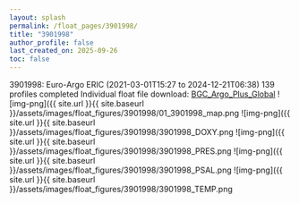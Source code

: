 ```yaml
---
layout: splash
permalink: /float_pages/3901998/
title: "3901998"
author_profile: false
last_created_on: 2025-09-26
toc: false
---
```

 
3901998: Euro-Argo ERIC (2021-03-01T15:27 to 2024-12-21T06:38)
139 profiles completed
Individual float file download: [BGC_Argo_Plus_Global](https://ftp.soest.hawaii.edu/bgc_argo_plus/Individual_Floats/outliers_removed/3901998_Sprof_processed.nc)
![img-png]({{ site.url }}{{ site.baseurl }}/assets/images/float_figures/3901998/01_3901998_map.png
![img-png]({{ site.url }}{{ site.baseurl }}/assets/images/float_figures/3901998/3901998_DOXY.png
![img-png]({{ site.url }}{{ site.baseurl }}/assets/images/float_figures/3901998/3901998_PRES.png
![img-png]({{ site.url }}{{ site.baseurl }}/assets/images/float_figures/3901998/3901998_PSAL.png
![img-png]({{ site.url }}{{ site.baseurl }}/assets/images/float_figures/3901998/3901998_TEMP.png

